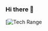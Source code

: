 ### Hi there 👋

<!--
**shubham-wawale/shubham-wawale** is a ✨ _special_ ✨ repository because its `README.md` (this file) appears on your GitHub profile.

Here are some ideas to get you started:

- 🔭 I’m currently working on ...
- 🌱 I’m currently learning ...
- 👯 I’m looking to collaborate on ...
- 🤔 I’m looking for help with ...
- 💬 Ask me about ...
- 📫 How to reach me: ...
- 😄 Pronouns: ...
- ⚡ Fun fact: ...
-->
[![Tech Range](https://github-readme-tech-stack.vercel.app/api/cards?title=Tech+Range&titleAlign=center&fontFamily=JetBrains+Mono&lineCount=1&theme=discord&bg=%23202226&badge=%232f3137&border=%232f3137&titleColor=%235865f2&line1=React%2CReact%2Cacaaaa%3BExpress%2Cexpress%2Ca8a8a8%3Bnode.js%2Cnode.js%2Cfdfdfd%3Bmongodb%2Cmongo%2Cfdfdfd%3Bflask%2CFlask%2Cfdfdfd%3BMysql%2Cmysql%2Cfdfdfd%3Bjavascript%2Cjavascript%2Cfdfdfd%3Bjava%2Cjava%2Cfdfdfd%3Bpython%2Cpython%2Cfdfdfd%3Bsql%2Csql%2Cfdfdfd%3BHTML%2Chtml%2Cfdfdfd%3Bcss%2Ccss%2Cfdfdfd%3Bjest%2Cjest%2Cfdfdfd%3Bgit%2Cgit%2Cfdfdfd%3Bdocker%2Cdocker%2Cfdfdfd%3Bkubernetes%2Ckubernetes%2Cfdfdfd%3Bamazon+web+services%2Caws%2Cfdfdfd%3Bsass%2Csass%2Cfdfdfd%3B)
